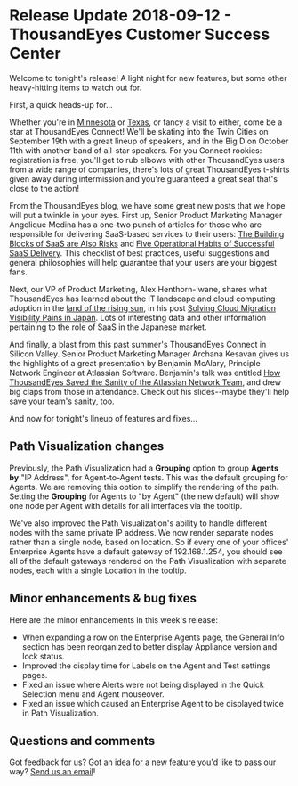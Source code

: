# Release Update 2018-09-12 - ThousandEyes Customer Success Center

Welcome to tonight's release! A light night for new features, but some other heavy-hitting items to watch out for.

First, a quick heads-up for...

Whether you're in [Minnesota](https://www.thousandeyes.com/events/connect/twin-cities-2018) or [Texas](https://www.thousandeyes.com/events/connect/dallas-2018), or fancy a visit to either, come be a star at ThousandEyes Connect! We'll be skating into the Twin Cities on September 19th with a great lineup of speakers, and in the Big D on October 11th with another band of all-star speakers. For you Connect rookies: registration is free, you'll get to rub elbows with other ThousandEyes users from a wide range of companies, there's lots of great ThousandEyes t-shirts given away during intermission and you're guaranteed a great seat that's close to the action!

From the ThousandEyes blog, we have some great new posts that we hope will put a twinkle in your eyes. First up, Senior Product Marketing Manager Angelique Medina has a one-two punch of articles for those who are responsible for delivering SaaS-based services to their users: [The Building Blocks of SaaS are Also Risks](https://blog.thousandeyes.com/the-building-blocks-of-saas-are-also-risks/) and [Five Operational Habits of Successful SaaS Delivery](https://blog.thousandeyes.com/five-operational-habits-successful-saas-delivery/). This checklist of best practices, useful suggestions and general philosophies will help guarantee that your users are your biggest fans.

Next, our VP of Product Marketing, Alex Henthorn-Iwane, shares what ThousandEyes has learned about the IT landscape and cloud computing adoption in the [land of the rising sun](https://en.wikipedia.org/wiki/Names_of_Japan), in his post [Solving Cloud Migration Visibility Pains in Japan](https://blog.thousandeyes.com/solving-cloud-migration-visibility-pains-in-japan/). Lots of interesting data and other information pertaining to the role of SaaS in the Japanese market.

And finally, a blast from this past summer's ThousandEyes Connect in Silicon Valley. Senior Product Marketing Manager Archana Kesavan gives us the highlights of a great presentation by Benjamin McAlary, Principle Network Engineer at Atlassian Software. Benjamin's talk was entitled [How ThousandEyes Saved the Sanity of the Atlassian Network Team](https://blog.thousandeyes.com/how-thousandeyes-saved-sanity-atlassian-network-team/), and drew big claps from those in attendance. Check out his slides--maybe they'll help save your team's sanity, too.

And now for tonight's lineup of features and fixes...

## Path Visualization changes

Previously, the Path Visualization had a **Grouping** option to group **Agents by** "IP Address", for Agent-to-Agent tests. This was the default grouping for Agents. We are removing this option to simplify the rendering of the path. Setting the **Grouping** for Agents to "by Agent" \(the new default\) will show one node per Agent with details for all interfaces via the tooltip.

We've also improved the Path Visualization's ability to handle different nodes with the same private IP address. We now render separate nodes rather than a single node, based on location. So if every one of your offices' Enterprise Agents have a default gateway of 192.168.1.254, you should see all of the default gateways rendered on the Path Visualization with separate nodes, each with a single Location in the tooltip.

## Minor enhancements & bug fixes

Here are the minor enhancements in this week's release:

* When expanding a row on the Enterprise Agents page, the General Info section has been reorganized to better display Appliance version and lock status.
* Improved the display time for Labels on the Agent and Test settings pages. 
* Fixed an issue where Alerts were not being displayed in the Quick Selection menu and Agent mouseover.
* Fixed an issue which caused an Enterprise Agent to be displayed twice in Path Visualization.

## Questions and comments

Got feedback for us? Got an idea for a new feature you'd like to pass our way? [Send us an email](mailto:support@thousandeyes.com?subject=2018-09-12+Release+Update)!

